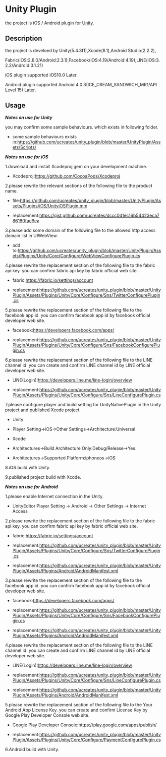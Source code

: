 # Unity Plugin
the project is iOS / Android plugin for [Unity](https://unity3d.com).

## Description
the project is develoed by Unity(5.4.3f1),Xcode(8.1),Android Studio(2.2.2),

Fabric(iOS:2.8.0/Android:2.3.1),Facebook(iOS:4.19/Android:4.19),LINE(iOS:3.2.2/Android:3.1.21)

iOS plugin supported iOS10.0 Later.

Android plugin supported Android 4.0.3(ICE_CREAM_SANDWICH_MR1/API Level 15) Later.

## Usage
***Notes on use for Unity***

you may confirm some sample behaviours. which exists in following folder.

- some sample behaviours exists in:https://github.com/ucreates/unity_plugin/blob/master/UnityPlugin/Assets/Scripts/

***Notes on use for iOS***

1.download and install Xcodeproj gem on your development machine.

- Xcodeproj:https://github.com/CocoaPods/Xcodeproj

2.please rewrite the relevant sections of the following file to the product name. 

- file:https://github.com/ucreates/unity_plugin/blob/master/UnityPlugin/Assets/Plugins/iOS/UnityiOSPlugin.mm

- replacement:https://gist.github.com/ucreates/dccc0d1ec16b54423eca786180fac9ea

3.please add some domain of the following file to the allowed http access domain list in UIWebView.

- add to:https://github.com/ucreates/unity_plugin/blob/master/UnityPlugin/Assets/Plugins/Unity/Core/Configure/WebViewConfigurePlugin.cs

4.please rewrite the replacement section of the following file to the fabric api key. you can confirm fabric api key by fabric official web site.

- fabric:https://fabric.io/settings/account

- replacement:https://github.com/ucreates/unity_plugin/blob/master/UnityPlugin/Assets/Plugins/Unity/Core/Configure/Sns/TwitterConfigurePlugin.cs

5.please rewrite the replacement section of the following file to the facebook app id. you can confirm facebook app id by facebook official developer web site.

- facebook:https://developers.facebook.com/apps/

- replacement:https://github.com/ucreates/unity_plugin/blob/master/UnityPlugin/Assets/Plugins/Unity/Core/Configure/Sns/FacebookConfigurePlugin.cs

6.please rewrite the replacement section of the following file to the LINE channel id. you can create and confirm LINE channel id by LINE official developer web site.

- LINE(Login):https://developers.line.me/line-login/overview

- replacement:https://github.com/ucreates/unity_plugin/blob/master/UnityPlugin/Assets/Plugins/Unity/Core/Configure/Sns/LineConfigurePlugin.cs

7.please configure player and build setting for UnityNativePlugin in the Unity project and published Xcode project.

- Unity

 - Player Setting→iOS→Other Settings→Architecture:Universal

- Xcode

 - Architectures→Build Architecture Only:Debug/Release→Yes

 - Architectures→Supported Platform:iphoneos→iOS

8.iOS build with Unity.

9.published project build with Xcode.

***Notes on use for Android***

1.please enable Internet connection in the Unity.

- UnityEditor Player Setting → Android → Other Settings → Internet Access

2.please rewrite the replacement section of the following file to the fabric api key. you can confirm fabric api key by fabric official web site.

- fabric:https://fabric.io/settings/account

- replacement:https://github.com/ucreates/unity_plugin/blob/master/UnityPlugin/Assets/Plugins/Unity/Core/Configure/Sns/TwitterConfigurePlugin.cs

- replacement:https://github.com/ucreates/unity_plugin/blob/master/UnityPlugin/Assets/Plugins/Android/AndroidManifest.xml

3.please rewrite the replacement section of the following file to the facebook app id. you can confirm facebook app id by facebook official developer web site.

- facebook:https://developers.facebook.com/apps/

- replacement:https://github.com/ucreates/unity_plugin/blob/master/UnityPlugin/Assets/Plugins/Unity/Core/Configure/Sns/FacebookConfigurePlugin.cs

- replacement:https://github.com/ucreates/unity_plugin/blob/master/UnityPlugin/Assets/Plugins/Android/AndroidManifest.xml

4.please rewrite the replacement section of the following file to the LINE channel id. you can create and confirm LINE channel id by LINE official developer web site.

- LINE(Login):https://developers.line.me/line-login/overview

- replacement:https://github.com/ucreates/unity_plugin/blob/master/UnityPlugin/Assets/Plugins/Unity/Core/Configure/Sns/LineConfigurePlugin.cs

- replacement:https://github.com/ucreates/unity_plugin/blob/master/UnityPlugin/Assets/Plugins/Android/AndroidManifest.xml

5.please rewrite the replacement section of the following file to the Your Android App License Key. you can create and confirm License Key by Google Play Developer Console web site.

- Google Play Developer Console:https://play.google.com/apps/publish/

- replacement:https://github.com/ucreates/unity_plugin/blob/master/UnityPlugin/Assets/Plugins/Unity/Core/Configure/PaymentConfigurePlugin.cs

6.Android build with Unity.
